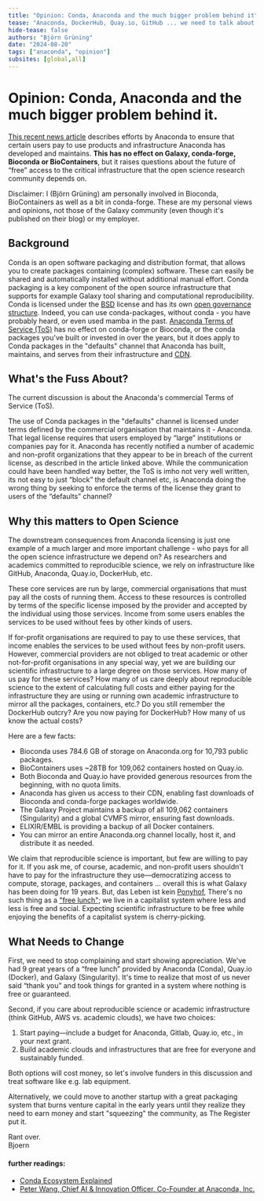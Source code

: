 ```yaml
---
title: "Opinion: Conda, Anaconda and the much bigger problem behind it"
tease: "Anaconda, DockerHub, Quay.io, GitHub ... we need to talk about the sustainability of our infrastructure."
hide-tease: false
authors: "Björn Grüning"
date: "2024-08-20"
tags: ["anaconda", "opinion"]
subsites: [global,all]
---
```


# Opinion: Conda, Anaconda and the much bigger problem behind it.


[This recent news article](https://www.theregister.com/2024/08/08/anaconda_puts_the_squeeze_on/) describes efforts by Anaconda to ensure that certain users pay to use products and infrastructure Anaconda has developed and maintains. __This has no effect on Galaxy, conda-forge, Bioconda or BioContainers__, but it raises questions about the future of “free” access to the critical infrastructure that the open science research community depends on.  

Disclaimer: I (Björn Grüning) am personally involved in Bioconda, BioContainers as well as a bit in conda-forge. These are my personal views and opinions, not those of the Galaxy community (even though it's published on their blog) or my employer.


## Background

Conda is an open software packaging and distribution format, that allows you to create packages containing (complex) software. These can easily be shared and automatically installed without additional manual effort. Conda packaging is a key component of the open source infrastructure that supports for example Galaxy tool sharing and computational reproducibility. Conda is licensed under the [BSD](https://github.com/conda/conda/blob/main/LICENSE) license and has its own [open governance structure](https://github.com/conda/governance). Indeed, you can use conda-packages, without conda - you have probably heard, or even used mamba in the past. [Anaconda Terms of Service (ToS)](https://legal.anaconda.com/policies/en/) has no effect on conda-forge or Bioconda, or the conda packages you've built or invested in over the years, but it does apply to Conda packages in the "defaults" channel that Anaconda has built, maintains, and serves from their infrastructure and [CDN](https://de.wikipedia.org/wiki/Content_Delivery_Network).

## What's the Fuss About?

The current discussion is about the Anaconda's commercial Terms of Service (ToS).

The use of Conda packages in the "defaults" channel is licensed under terms defined by the commercial organisation that maintains it - Anaconda. That legal license requires that users employed by “large” institutions or companies pay for it. Anaconda has recently notified a number of academic and non-profit organizations that they appear to be in breach of the current license, as described in the article linked above. While the communication could have been handled way better, the ToS is imho not very well written, its not easy to just “block” the default channel etc, is Anaconda doing the wrong thing by seeking to enforce the terms of the license they grant to users of the “defaults” channel? 

## Why this matters to Open Science

The downstream consequences from Anaconda licensing is just one example of a much larger and more important challenge - who pays for all the open science infrastructure we depend on? As researchers and academics committed to reproducible science, we rely on infrastructure like GitHub, Anaconda, Quay.io, DockerHub, etc. 

These core services are run by large, commercial organisations that must pay all the costs of running them. Access to these resources is controlled by terms of the specific license imposed by the provider and accepted by the individual using those services. Income from some users enables the services to be used without fees by other kinds of users.

If for-profit organisations are required to pay to use these services, that income enables the services to be used without fees by non-profit users. However, commercial providers are not obliged to treat academic or other not-for-profit organisations in any special way, yet we are building our scientific infrastructure to a large degree on those services.
How many of us pay for these services? How many of us care deeply about reproducible science to the extent of calculating full costs and either paying for the infrastructure they are using or running own academic infrastructure to mirror all the packages, containers, etc.? Do you still remember the DockerHub outcry? Are you now paying for DockerHub? How many of us know the actual costs?

Here are a few facts:

* Bioconda uses 784.6 GB of storage on Anaconda.org for 10,793 public packages.
* BioContainers uses ~28TB for 109,062 containers hosted on Quay.io.
* Both Bioconda and Quay.io have provided generous resources from the beginning, with no quota limits.
* Anaconda has given us access to their CDN, enabling fast downloads of Bioconda and conda-forge packages worldwide.
* The Galaxy Project maintains a backup of all 109,062 containers (Singularity) and a global CVMFS mirror, ensuring fast downloads.
* ELIXIR/EMBL is providing a backup of all Docker containers.
* You can mirror an entire Anaconda.org channel locally, host it, and distribute it as needed.

We claim that reproducible science is important, but few are willing to pay for it. If you ask me, of course, academic, and non-profit users shouldn't have to pay for the infrastructure they use—democratizing access to compute, storage, packages, and containers … overall this is what Galaxy has been doing for 19 years. But, das Leben ist kein [Ponyhof](https://en.wiktionary.org/wiki/das_Leben_ist_kein_Ponyhof), There's no such thing as a ["free lunch"](https://en.wikipedia.org/wiki/No_such_thing_as_a_free_lunch); we live in a capitalist system where less and less is free and social. Expecting scientific infrastructure to be free while enjoying the benefits of a capitalist system is cherry-picking.

## What Needs to Change

First, we need to stop complaining and start showing appreciation. We've had 9 great years of a “free lunch” provided by Anaconda (Conda), Quay.io (Docker), and Galaxy (Singularity). It's time to realize that most of us never said “thank you” and took things for granted in a system where nothing is free or guaranteed.

Second, if you care about reproducible science or academic infrastructure (think GitHub, AWS vs. academic clouds), we have two choices:

1. Start paying—include a budget for Anaconda, Gitlab, Quay.io, etc., in your next grant.
2. Build academic clouds and infrastructures that are free for everyone and sustainably funded. 

Both options will cost money, so let's involve funders in this discussion and treat software like e.g. lab equipment.

Alternatively, we could move to another startup with a great packaging system that burns venture capital in the early years until they realize they need to earn money and start "squeezing" the community, as The Register put it.

Rant over.</br>
Bjoern


#### further readings:

* [Conda Ecosystem Explained](https://conda.org/blog/2024-08-14-conda-ecosystem-explained/)
* [Peter Wang, Chief AI & Innovation Officer, Co-Founder at Anaconda, Inc.](https://www.linkedin.com/posts/pzwang_hi-everyone-recently-there-has-been-discussion-activity-7229549723462905856-rQH-/)
